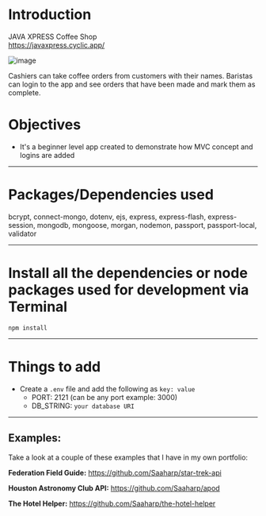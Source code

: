 # Introduction
JAVA XPRESS Coffee Shop <br>
https://javaxpress.cyclic.app/
<!--![image](https://user-images.githubusercontent.com/102547132/188667403-9f9a56a3-98e1-4804-abf0-29f21eccdfb5.png) -->
![image](https://user-images.githubusercontent.com/102547132/188667899-ce09932f-6a64-4f23-8903-4dcb2d2281ed.png)

Cashiers can take coffee orders from customers with their names. Baristas can login to the app and see orders that have been made and mark them as complete.


# Objectives

- It's a beginner level app created to demonstrate how MVC concept and logins are added

---


# Packages/Dependencies used 

bcrypt, connect-mongo, dotenv, ejs, express, express-flash, express-session, mongodb, mongoose, morgan, nodemon, passport, passport-local, validator

---

# Install all the dependencies or node packages used for development via Terminal

`npm install` 

---

# Things to add

- Create a `.env` file and add the following as `key: value` 
  - PORT: 2121 (can be any port example: 3000) 
  - DB_STRING: `your database URI` 
 ---

## Examples:
Take a look at a couple of these examples that I have in my own portfolio:

**Federation Field Guide:** https://github.com/Saaharp/star-trek-api

**Houston Astronomy Club API:** https://github.com/Saaharp/apod

**The Hotel Helper:** https://github.com/Saaharp/the-hotel-helper

